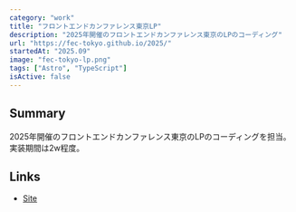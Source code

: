 ```yaml
---
category: "work"
title: "フロントエンドカンファレンス東京LP"
description: "2025年開催のフロントエンドカンファレンス東京のLPのコーディング"
url: "https://fec-tokyo.github.io/2025/"
startedAt: "2025.09"
image: "fec-tokyo-lp.png"
tags: ["Astro", "TypeScript"]
isActive: false
---
```


## Summary

2025年開催のフロントエンドカンファレンス東京のLPのコーディングを担当。
実装期間は2w程度。

## Links

- [Site](https://fec-tokyo.github.io/2025/)
